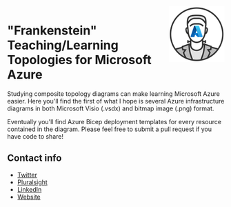 <img src="logo.png" align="right" height="129" width="129" />

# "Frankenstein" Teaching/Learning Topologies for Microsoft Azure

Studying composite topology diagrams can make learning Microsoft Azure easier. Here you'll find the first of what I hope is several Azure infrastructure diagrams in both Microsoft Visio (.vsdx) and bitmap image (.png) format.

Eventually you'll find Azure Bicep deployment templates for every resource contained in the diagram. Please feel free to submit a pull request if you have code to share!

## Contact info

- [Twitter](http://twitter.com/techtrainertim)
- [Pluralsight](https://www.pluralsight.com/authors/tim-warner)
- [LinkedIn](https://www.linkedin.com/in/timothywarner)
- [Website](https://techtrainertim.com/)

